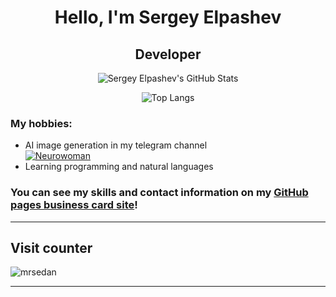 <div align="center">

# Hello, I'm Sergey Elpashev
## Developer

![Sergey Elpashev's GitHub Stats](https://github-readme-stats.vercel.app/api?username=mrsedan&show_icons=true&theme=transparent)

![Top Langs](https://github-readme-stats.vercel.app/api/top-langs/?username=mrsedan&hide=kotlin&layout=compact&theme=transparent)
</div>

### My hobbies:
- AI image generation in my telegram channel <br> [![Neurowoman](https://img.shields.io/badge/Telegram-2CA5E0?style=plastic&logo=telegram&logoColor=white)](https://bit.ly/neurowomen)
- Learning programming and natural languages

### You can see my skills and contact information on my [GitHub pages business card site](https://mrsedan.github.io)!

---
## Visit counter

![mrsedan](https://count.getloli.com/get/@mrsedan?theme=gelbooru)

---

